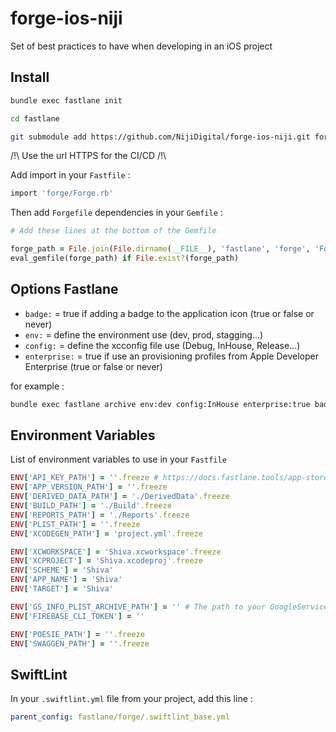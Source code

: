 # forge-ios-niji

Set of best practices to have when developing in an iOS project

## Install

```sh
bundle exec fastlane init
```

```sh
cd fastlane
```

```sh
git submodule add https://github.com/NijiDigital/forge-ios-niji.git forge
```

/!\ Use the url HTTPS for the CI/CD /!\

Add import in your `Fastfile` :

```ruby
import 'forge/Forge.rb'
```

Then add `Forgefile` dependencies in your `Gemfile` :

```ruby
# Add these lines at the bottom of the Gemfile

forge_path = File.join(File.dirname(__FILE__), 'fastlane', 'forge', 'Forgefile')
eval_gemfile(forge_path) if File.exist?(forge_path)
```

## Options Fastlane

- `badge:` = true if adding a badge to the application icon (true or false or never)
- `env:` = define the environment use (dev, prod, stagging...)
- `config:` = define the xcconfig file use (Debug, InHouse, Release...)
- `enterprise:` = true if use an provisioning profiles from Apple Developer Enterprise (true or false or never)

for example :

```sh
bundle exec fastlane archive env:dev config:InHouse enterprise:true badge:true
```

## Environment Variables

List of environment variables to use in your `Fastfile`

```ruby
ENV['API_KEY_PATH'] = ''.freeze # https://docs.fastlane.tools/app-store-connect-api/
ENV['APP_VERSION_PATH'] = ''.freeze
ENV['DERIVED_DATA_PATH'] = './DerivedData'.freeze
ENV['BUILD_PATH'] = './Build'.freeze
ENV['REPORTS_PATH'] = './Reports'.freeze
ENV['PLIST_PATH'] = ''.freeze
ENV['XCODEGEN_PATH'] = 'project.yml'.freeze

ENV['XCWORKSPACE'] = 'Shiva.xcworkspace'.freeze
ENV['XCPROJECT'] = 'Shiva.xcodeproj'.freeze
ENV['SCHEME'] = 'Shiva'
ENV['APP_NAME'] = 'Shiva'
ENV['TARGET'] = 'Shiva'

ENV['GS_INFO_PLIST_ARCHIVE_PATH'] = '' # The path to your GoogleService-Info.plist file, relative to the path to the archived product (xcarchive)
ENV['FIREBASE_CLI_TOKEN'] = ''

ENV['POESIE_PATH'] = ''.freeze
ENV['SWAGGEN_PATH'] = ''.freeze
```

## SwiftLint

In your `.swiftlint.yml` file from your project, add this line :

```yml
parent_config: fastlane/forge/.swiftlint_base.yml
```
